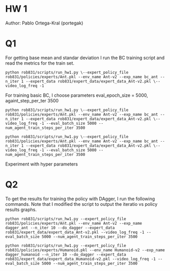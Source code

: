 # HW 1
Author: Pablo Ortega-Kral (portegak)

# Q1

For getting base mean and standar deviation I run the BC training script and read the metrics for the train set.

```
python rob831/scripts/run_hw1.py \--expert_policy_file rob831/policies/experts/Ant.pkl --env_name Ant-v2 --exp_name bc_ant --n_iter 1 --expert_data rob831/expert_data/expert_data_Ant-v2.pkl \--video_log_freq -1
```

For training basic BC, I choose parameters eval_epoch_size = 5000, againt_step_per_ter 3500

```
python rob831/scripts/run_hw1.py \--expert_policy_file rob831/policies/experts/Ant.pkl --env_name Ant-v2 --exp_name bc_ant --n_iter 1 --expert_data rob831/expert_data/expert_data_Ant-v2.pkl \--video_log_freq -1 --eval_batch_size 5000 --num_agent_train_steps_per_iter 3500
```

```
python rob831/scripts/run_hw1.py \--expert_policy_file rob831/policies/experts/Ant.pkl --env_name Ant-v2 --exp_name bc_ant --n_iter 1 --expert_data rob831/expert_data/expert_data_Ant-v2.pkl \--video_log_freq -1 --eval_batch_size 5000 --num_agent_train_steps_per_iter 3500
```

Experiment with hyper parameters

# Q2

To get the results for training the policy with DAgger, I run the following commands. Note that I modified the script to output the iteratio vs policy results graphs. 

```
python rob831/scripts/run_hw1.py --expert_policy_file rob831/policies/experts/Ant.pkl --env_name Ant-v2 --exp_name dagger_ant --n_iter 10 --do_dagger --expert_data rob831/expert_data/expert_data_Ant-v2.pkl --video_log_freq -1 --eval_batch_size 5000 --num_agent_train_steps_per_iter 3500
```

```
python rob831/scripts/run_hw1.py --expert_policy_file rob831/policies/experts/Humanoid.pkl --env_name Humanoid-v2 --exp_name dagger_humanoid --n_iter 10 --do_dagger --expert_data rob831/expert_data/expert_data_Humanoid-v2.pkl --video_log_freq -1 --eval_batch_size 5000 --num_agent_train_steps_per_iter 3500
```